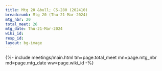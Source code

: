 ```yaml
---
title: Mtg 20 &bull; CS-280 (202410)
breadcrumb: Mtg 20 (Thu-21-Mar-2024)
mtg_nbr: 20
total_meet: 26
mtg_date: Thu-21-Mar-2024
wiki_id: 
resp_id: 
layout: bg-image
---
```


{%- include meetings/main.html
    tm=page.total_meet
    mn=page.mtg_nbr
    md=page.mtg_date
    ww=page.wiki_id
-%}
